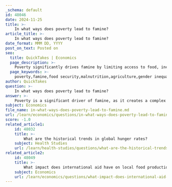 ```yaml
---
_schema: default
id: 48046
date: 2024-11-25
title: >-
    In what ways does poverty lead to famine?
article_title: >-
    In what ways does poverty lead to famine?
date_format: MMM DD, YYYY
post_on_text: Posted on
seo:
  title: QuickTakes | Economics
  page_description: >-
    Poverty significantly drives famine by limiting access to food, increasing economic vulnerability, exacerbating social inequalities, and disrupting agricultural production and supply chains.
  page_keywords: >-
    poverty,famine,food security,malnutrition,agriculture,gender inequality,conflict,displacement,government negligence,food prices
author: QuickTakes
question: >-
    In what ways does poverty lead to famine?
answer: >-
    Poverty is a significant driver of famine, as it creates a complex interplay of factors that limit access to food and resources. Here are several ways in which poverty leads to famine:\n\n1. **Lack of Access to Food**: Individuals living in extreme poverty often cannot afford even staple foods, which can lead to widespread malnutrition and hunger. When a large portion of the population cannot access adequate food, it increases the risk of famine conditions.\n\n2. **Economic Vulnerability**: Poor households typically spend a large share of their income on food. This makes them particularly vulnerable to fluctuations in food prices. When food prices rise due to economic shocks or supply chain disruptions, impoverished families may be unable to purchase enough food, leading to food insecurity and potential famine.\n\n3. **Dependence on Agriculture**: Many poor people derive their income from farming. When agricultural output declines due to factors such as climate change, natural disasters, or conflict, these individuals face immediate food shortages. This dependence on agriculture makes them susceptible to famine when crops fail.\n\n4. **Gender Inequality**: Poverty disproportionately affects women, who are often the last to eat and may have less access to resources. This gender inequality exacerbates food insecurity, as women are crucial in food production and family nutrition.\n\n5. **Conflict and Displacement**: Poverty can lead to social unrest and conflict, which in turn can disrupt food production and distribution. Areas affected by violence may experience famine as agricultural activities are halted and supply chains are broken.\n\n6. **Governmental Negligence**: In many cases, governments in impoverished regions may lack the resources or political will to address food insecurity effectively. This negligence can lead to inadequate responses to food crises, allowing famine conditions to develop.\n\n7. **Chronic Food Insecurity**: For those living in chronic poverty, the lack of consistent access to food can lead to a gradual decline in health and nutrition, making populations more susceptible to famine when acute crises occur.\n\n8. **Cumulative Effects of Poverty**: The interplay of poverty with other factors such as climate change, pandemics, and economic shocks creates a cumulative effect that can precipitate famine. Addressing poverty is essential to mitigate these risks and improve food security.\n\nIn summary, poverty is a root cause of famine, as it limits access to food, increases vulnerability to economic shocks, and exacerbates social inequalities. Addressing poverty through comprehensive development strategies is crucial for preventing famine and ensuring food security.
subject: Economics
file_name: in-what-ways-does-poverty-lead-to-famine.md
url: /learn/economics/questions/in-what-ways-does-poverty-lead-to-famine
score: -1.0
related_article1:
    id: 48032
    title: >-
        What are the historical trends in global hunger rates?
    subject: Health Studies
    url: /learn/health-studies/questions/what-are-the-historical-trends-in-global-hunger-rates
related_article2:
    id: 48049
    title: >-
        What impact does international aid have on local food production?
    subject: Economics
    url: /learn/economics/questions/what-impact-does-international-aid-have-on-local-food-production
---
```


&nbsp;
